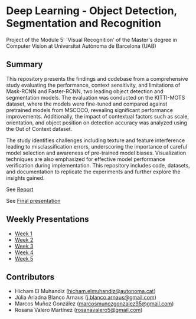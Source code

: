 # Deep Learning - Object Detection, Segmentation and Recognition
Project of the Module 5: 'Visual Recognition' of the Master's degree in Computer Vision at Universitat Autònoma de Barcelona (UAB)

## Summary
This repository presents the findings and codebase from a comprehensive study evaluating the performance, context sensitivity, and limitations of Mask-RCNN and Faster-RCNN, two leading object detection and segmentation models. The evaluation was conducted on the KITTI-MOTS dataset, where the models were fine-tuned and compared against pretrained models from MSCOCO, revealing significant performance improvements. Additionally, the impact of contextual factors such as scale, orientation, and object position on detection accuracy was analyzed using the Out of Context dataset.

The study identifies challenges including texture and feature interference leading to misclassification errors, underscoring the importance of careful model selection and awareness of pre-trained model biases. Visualization techniques are also emphasized for effective model performance verification during implementation. This repository includes code, datasets, and documentation to replicate the experiments and further explore the insights gained.

See [Report](https://drive.google.com/file/d/1NsAixThfPALSulxXSsFDOKwCdwyTUNVN/view?usp=sharing)

See [Final presentation](https://docs.google.com/presentation/d/1nPwlCHGlLrcKaL0LH1lMCXUMN5jvqYultALSiyI4Pxk/edit?usp=sharing)

## Weekly Presentations
- [Week 1](https://docs.google.com/presentation/d/1XPTX1Sf6YAQdPDTRzum0DXd-mlH4HxPxtdx3mtumpD8/edit?usp=sharing)
- [Week 2](https://docs.google.com/presentation/d/1eQep2SLIjTUQGS5WybsqWIeyFXc97rUEWzsONpxUJ8E/edit?usp=sharing)
- [Week 3](https://docs.google.com/presentation/d/1DKXmh0aQyMgg4aX0hh030le_qob-_6oAPEDtJWaUbYw/edit?usp=sharing)
- [Week 4](https://docs.google.com/presentation/d/14VoQh25XdzZcInNpLSBrVA1uah9U5xs232Vx8Sg79R0/edit?usp=sharing)
- [Week 5](https://docs.google.com/presentation/d/1EywlRLPATCfnvZnyKMnBkl1EoyofRSPS7AaHZziypsk/edit?usp=sharing)

## Contributors
- Hicham El Muhandiz (hicham.elmuhandiz@autonoma.cat)
- Júlia Ariadna Blanco Arnaus (j.blanco.arnaus@gmail.com)
- Marcos Muñoz González (marcosmunozgonzalez95@gmail.com)
- Rosana Valero Martínez (rosanavalero5@gmail.com)
